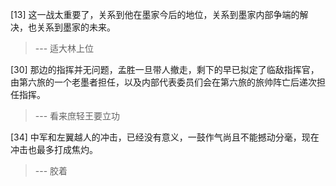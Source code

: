 
[13] 这一战太重要了，关系到他在墨家今后的地位，关系到墨家内部争端的解决，也关系到墨家的未来。
>--- 适大林上位<br>

[30] 那边的指挥并无问题，孟胜一旦带人撤走，剩下的早已拟定了临敌指挥官，由第六旅的一个老墨者担任，以及内部代表委员们会在第六旅的旅帅阵亡后递次担任指挥。
>--- 看来庶轻王要立功<br>

[34] 中军和左翼越人的冲击，已经没有意义，一鼓作气尚且不能撼动分毫，现在冲击也最多打成焦灼。
>--- 胶着<br>
